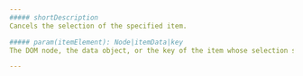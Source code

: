 ```yaml
---
##### shortDescription
Cancels the selection of the specified item.

##### param(itemElement): Node|itemData|key
The DOM node, the data object, or the key of the item whose selection should be cancelled.

---
```

